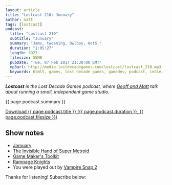 ```yaml
---
layout: article
title: "Lostcast 210: Junuary"
author: matt
tags: [lostcast]
podcast:
  title: "Lostcast 210"
  subtitle: "Junuary"
  summary: "Jams, tweening, Owlboy, HotS."
  duration: "1:05:27"
  length: 3927
  filesize: 55MB
  pubDate: "Tue, 07 Feb 2017 21:30:00 GMT"
  mp3url: http://media.lostdecadegames.com/lostcast/lostcast_210.mp3
  keywords: html5, games, lost decade games, gamedev, podcast, indie, lostcast
---
```

_**Lostcast** is the Lost Decade Games podcast, where [Geoff and Matt](/about/) talk about running a small, independent game studio._

{{ page.podcast.summary }}

<a class="download-podcast" href="{{ page.podcast.mp3url }}">
	Download {{ page.podcast.title }} ({{ page.podcast.duration }}, {{ page.podcast.filesize }})
</a>

## Show notes

* [Jamuary](https://itch.io/jam/jamuary)
* [The Invisible Hand of Super Metroid](http://www.gamasutra.com/blogs/HugoBille/20120114/90903/The_Invisible_Hand_of_Super_Metroid.php)
* [Game Maker's Toolkit](https://www.youtube.com/channel/UCqJ-Xo29CKyLTjn6z2XwYAw)
* [Rampage Knights](http://store.steampowered.com/app/314410/)
* You were played out by [Vampire Snap 2](http://music.gamechops.com/track/vampire-snap-2-castlevania-vampire-killer)

Thanks for listening! Subscribe below:
